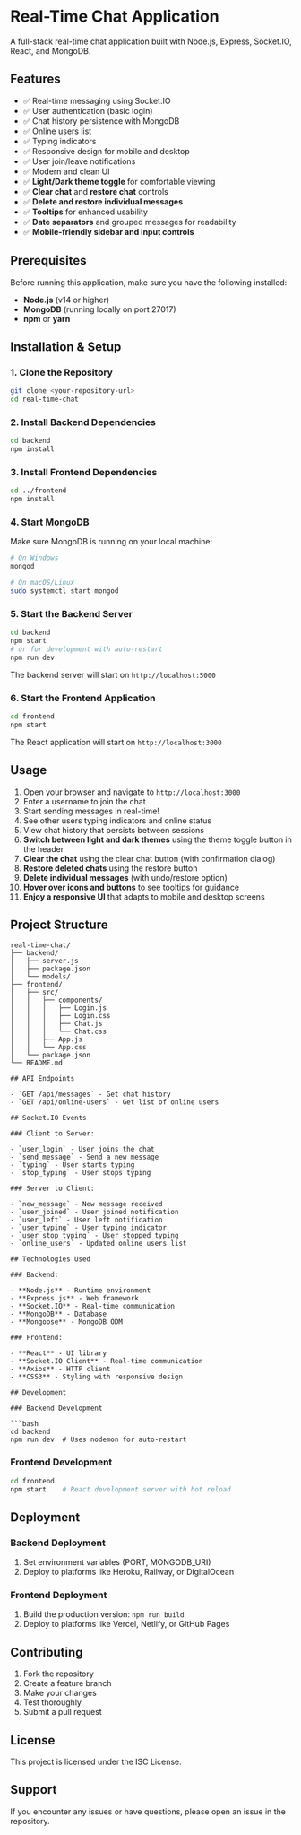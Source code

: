 # Real-Time Chat Application

A full-stack real-time chat application built with Node.js, Express, Socket.IO, React, and MongoDB.

## Features

- ✅ Real-time messaging using Socket.IO
- ✅ User authentication (basic login)
- ✅ Chat history persistence with MongoDB
- ✅ Online users list
- ✅ Typing indicators
- ✅ Responsive design for mobile and desktop
- ✅ User join/leave notifications
- ✅ Modern and clean UI
- ✅ **Light/Dark theme toggle** for comfortable viewing
- ✅ **Clear chat** and **restore chat** controls
- ✅ **Delete and restore individual messages**
- ✅ **Tooltips** for enhanced usability
- ✅ **Date separators** and grouped messages for readability
- ✅ **Mobile-friendly sidebar and input controls**

## Prerequisites

Before running this application, make sure you have the following installed:

- **Node.js** (v14 or higher)
- **MongoDB** (running locally on port 27017)
- **npm** or **yarn**

## Installation & Setup

### 1. Clone the Repository

```bash
git clone <your-repository-url>
cd real-time-chat
```

### 2. Install Backend Dependencies

```bash
cd backend
npm install
```

### 3. Install Frontend Dependencies

```bash
cd ../frontend
npm install
```

### 4. Start MongoDB

Make sure MongoDB is running on your local machine:

```bash
# On Windows
mongod

# On macOS/Linux
sudo systemctl start mongod
```

### 5. Start the Backend Server

```bash
cd backend
npm start
# or for development with auto-restart
npm run dev
```

The backend server will start on `http://localhost:5000`

### 6. Start the Frontend Application

```bash
cd frontend
npm start
```

The React application will start on `http://localhost:3000`

## Usage

1. Open your browser and navigate to `http://localhost:3000`
2. Enter a username to join the chat
3. Start sending messages in real-time!
4. See other users typing indicators and online status
5. View chat history that persists between sessions
6. **Switch between light and dark themes** using the theme toggle button in the header
7. **Clear the chat** using the clear chat button (with confirmation dialog)
8. **Restore deleted chats** using the restore button
9. **Delete individual messages** (with undo/restore option)
10. **Hover over icons and buttons** to see tooltips for guidance
11. **Enjoy a responsive UI** that adapts to mobile and desktop screens

## Project Structure

````
real-time-chat/
├── backend/
│   ├── server.js
│   ├── package.json
│   └── models/
├── frontend/
│   ├── src/
│   │   ├── components/
│   │   │   ├── Login.js
│   │   │   ├── Login.css
│   │   │   ├── Chat.js
│   │   │   └── Chat.css
│   │   ├── App.js
│   │   └── App.css
│   └── package.json
└── README.md

## API Endpoints

- `GET /api/messages` - Get chat history
- `GET /api/online-users` - Get list of online users

## Socket.IO Events

### Client to Server:

- `user_login` - User joins the chat
- `send_message` - Send a new message
- `typing` - User starts typing
- `stop_typing` - User stops typing

### Server to Client:

- `new_message` - New message received
- `user_joined` - User joined notification
- `user_left` - User left notification
- `user_typing` - User typing indicator
- `user_stop_typing` - User stopped typing
- `online_users` - Updated online users list

## Technologies Used

### Backend:

- **Node.js** - Runtime environment
- **Express.js** - Web framework
- **Socket.IO** - Real-time communication
- **MongoDB** - Database
- **Mongoose** - MongoDB ODM

### Frontend:

- **React** - UI library
- **Socket.IO Client** - Real-time communication
- **Axios** - HTTP client
- **CSS3** - Styling with responsive design

## Development

### Backend Development

```bash
cd backend
npm run dev  # Uses nodemon for auto-restart
````

### Frontend Development

```bash
cd frontend
npm start    # React development server with hot reload
```

## Deployment

### Backend Deployment

1. Set environment variables (PORT, MONGODB_URI)
2. Deploy to platforms like Heroku, Railway, or DigitalOcean

### Frontend Deployment

1. Build the production version: `npm run build`
2. Deploy to platforms like Vercel, Netlify, or GitHub Pages

## Contributing

1. Fork the repository
2. Create a feature branch
3. Make your changes
4. Test thoroughly
5. Submit a pull request

## License

This project is licensed under the ISC License.

## Support

If you encounter any issues or have questions, please open an issue in the repository.
